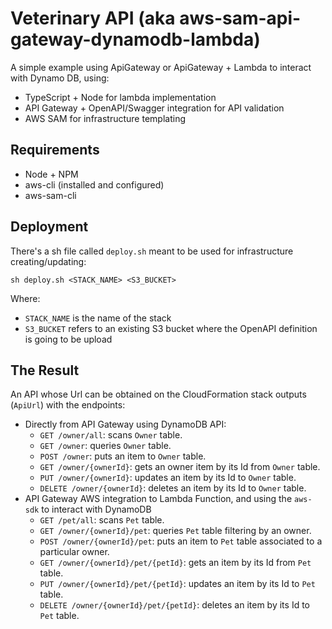 # Veterinary API (aka aws-sam-api-gateway-dynamodb-lambda)
A simple example using ApiGateway or ApiGateway + Lambda to interact with Dynamo DB, using:

- TypeScript + Node for lambda implementation
- API Gateway + OpenAPI/Swagger integration for API validation
- AWS SAM for infrastructure templating

## Requirements

- Node + NPM
- aws-cli (installed and configured)
- aws-sam-cli

## Deployment

There's a sh file called `deploy.sh` meant to be used for infrastructure creating/updating:

`sh deploy.sh <STACK_NAME> <S3_BUCKET>`

Where:

- `STACK_NAME` is the name of the stack
- `S3_BUCKET` refers to an existing S3 bucket where the OpenAPI definition is going to be upload

## The Result

An API whose Url can be obtained on the CloudFormation stack outputs (`ApiUrl`) with the endpoints:

- Directly from API Gateway using DynamoDB API:
    - `GET /owner/all`: scans `Owner` table.
    - `GET /owner`: queries `Owner` table.
    - `POST /owner`: puts an item to `Owner` table.
    - `GET /owner/{ownerId}`: gets an owner item by its Id from `Owner` table.
    - `PUT /owner/{ownerId}`: updates an item by its Id to `Owner` table.
    - `DELETE /owner/{ownerId}`: deletes an item by its Id to `Owner` table.
- API Gateway AWS integration to Lambda Function, and using the `aws-sdk` to interact with DynamoDB
    - `GET /pet/all`: scans `Pet` table.
    - `GET /owner/{ownerId}/pet`: queries `Pet` table filtering by an owner.
    - `POST /owner/{ownerId}/pet`: puts an item to `Pet` table associated to a particular owner.
    - `GET /owner/{ownerId}/pet/{petId}`: gets an item by its Id from `Pet` table.
    - `PUT /owner/{ownerId}/pet/{petId}`: updates an item by its Id to `Pet` table.
    - `DELETE /owner/{ownerId}/pet/{petId}`: deletes an item by its Id to `Pet` table.
